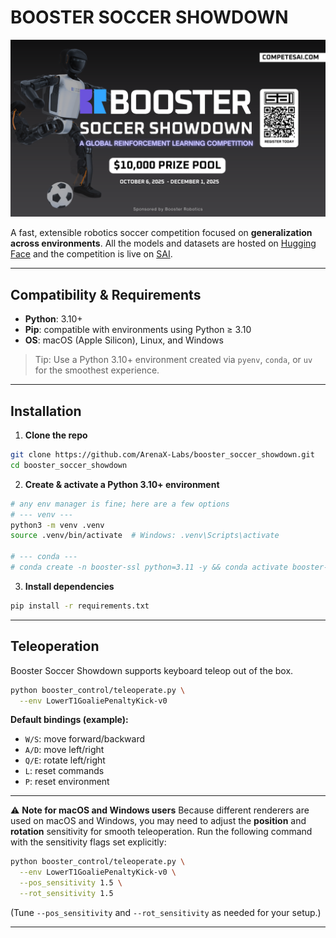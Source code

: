 # BOOSTER SOCCER SHOWDOWN

![Booster Soccer Showdown Banner](resources/comp.png)  

A fast, extensible robotics soccer competition focused on **generalization across environments**. All the models and datasets are hosted on [Hugging Face](https://huggingface.co/SaiResearch) and the competition is live on [SAI](https://competesai.com/competitions/cmp_xnSCxcJXQclQ).

---

## Compatibility & Requirements

* **Python**: 3.10+
* **Pip**: compatible with environments using Python ≥ 3.10
* **OS**: macOS (Apple Silicon), Linux, and Windows

> Tip: Use a Python 3.10+ environment created via `pyenv`, `conda`, or `uv` for the smoothest experience.

---

## Installation

1. **Clone the repo**

```bash
git clone https://github.com/ArenaX-Labs/booster_soccer_showdown.git
cd booster_soccer_showdown
```

2. **Create & activate a Python 3.10+ environment**

```bash
# any env manager is fine; here are a few options
# --- venv ---
python3 -m venv .venv
source .venv/bin/activate  # Windows: .venv\Scripts\activate

# --- conda ---
# conda create -n booster-ssl python=3.11 -y && conda activate booster-ssl
```

3. **Install dependencies**

```bash
pip install -r requirements.txt
```

---

## Teleoperation

Booster Soccer Showdown supports keyboard teleop out of the box.

```bash
python booster_control/teleoperate.py \
  --env LowerT1GoaliePenaltyKick-v0 
```

**Default bindings (example):**

* `W/S`: move forward/backward
* `A/D`: move left/right
* `Q/E`: rotate left/right
* `L`: reset commands
* `P`: reset environment

---

⚠️ **Note for macOS and Windows users**
Because different renderers are used on macOS and Windows, you may need to adjust the **position** and **rotation** sensitivity for smooth teleoperation.
Run the following command with the sensitivity flags set explicitly:

```bash
python booster_control/teleoperate.py \
  --env LowerT1GoaliePenaltyKick-v0 \
  --pos_sensitivity 1.5 \
  --rot_sensitivity 1.5
```

(Tune `--pos_sensitivity` and `--rot_sensitivity` as needed for your setup.)

---

